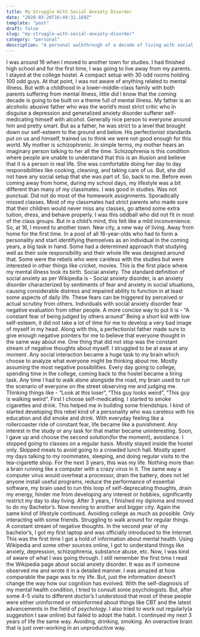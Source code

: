 ```yaml
---
title: My Struggle With Social Anxiety Disorder
date: "2020-03-20T16:49:32.169Z"
template: "post"
draft: false
slug: "my-struggle-with-social-anxiety-disorder"
category: "personal"
description: "A personal walkthrough of a decade of living with social anxiety and finally coming over it."
---
```


I was around 16 when I moved to another town for studies. I had finished high school and for the first time, I was going to live away from my parents. I stayed at the college hostel. A compact setup with 30 odd rooms holding 100 odd guys.
At that point, I was not aware of anything related to mental illness. But with a childhood in a lower-middle-class family with both parents suffering from mental illness, little did I know that the coming decade is going to be built on a theme full of mental illness.
My father is an alcoholic abusive father who was the world’s most strict critic who in disguise a depression and generalized anxiety disorder sufferer self-medicating himself with alcohol. Generally nice person to everyone around him and pretty smart. But as a father, he was strict to a level that brought down our self-esteem to the ground and below. His perfectionist standards put on us and himself, trained us to think we were not good enough for this world.
My mother is schizophrenic. In simple terms, my mother hears an imaginary person talking to her all the time. Schizophrenia is this condition where people are unable to understand that this is an illusion and believe that it is a person in real life. She was comfortable doing her day to day responsibilities like cooking, cleaning, and taking care of us. But, she did not have any social setup that she was part of.
So, back to me. Before even coming away from home, during my school days, my lifestyle was a bit different than many of my classmates. I was good in studies. Was not punctual. Did not do most of the homework assignments. Sporadically missed classes. Most of my classmates had strict parents who made sure that their children would never miss any classes, go attend some extra tuition, dress, and behave properly. I was this oddball who did not fit in most of the class groups. But in a child’s mind, this felt like a mild inconvenience.
So, at 16, I moved to another town. New city, a new way of living. Away from home for the first time. In a pool of all 16-year-olds who had to form a personality and start identifying themselves as an individual in the coming years, a big task in hand. Some had a determined approach that studying well as their sole responsibility and their whole life was designed around that. Some were the rebels who were careless with the studies but were interested in other things like cricket, movies.
This is the first place where my mental illness took its birth. Social anxiety. The standard definition of social anxiety as per Wikipedia is -
Social anxiety disorder, is an anxiety disorder characterized by sentiments of fear and anxiety in social situations, causing considerable distress and impaired ability to function in at least some aspects of daily life. These fears can be triggered by perceived or actual scrutiny from others. Individuals with social anxiety disorder fear negative evaluation from other people.
A more concise way to put it is - “A constant fear of being judged by others around“
Being a short kid with low self-esteem, it did not take a lot of time for me to develop a very bad image of myself in my head. Along with this, a perfectionist father made sure to give enough negative pointers for me to believe that everyone thought in the same way about me.
One thing that did not stop was the constant stream of negative thoughts about myself.
I struggled to be at ease at any moment. Any social interaction became a huge task to my brain which choose to analyze what everyone might be thinking about me. Mostly assuming the most negative possibilities. Every day going to college, spending time in the college, coming back to the hostel became a tiring task. Any time I had to walk alone alongside the road, my brain used to run the scenario of everyone on the street observing me and judging me. Thinking things like - “Look at this loser“, “This guy looks weird“, “This guy is walking weird“.
First I choose self-medicating. I started to smoke cigarettes and drink. This helped me in building some friendships. I kind of started developing this rebel kind of a personality who was careless with his education and did smoke and drink.
With everyday feeling like a rollercoaster ride of constant fear, life became like a punishment. Any interest in the study or any task for that matter became uninteresting. Soon, I gave up and choose the second solution(for the moment), avoidance.
I stopped going to classes on a regular basis. Mostly stayed inside the hostel only. Skipped meals to avoid going to a crowded lunch hall. Mostly spent my days talking to my roommates, sleeping, and doing regular visits to the tea-cigarette shop.
For the next 3 years, this was my life. Nothing more than a brain running like a computer with a crazy virus in it. The same way a computer virus would overheat a processor, drain the battery, does not let anyone install useful programs, reduce the performance of essential software, my brain used to run this loop of self-deprecating thoughts, drain my energy, hinder me from developing any interest or hobbies, significantly restrict my day to day living.
After 3 years, I finished my diploma and moved to do my Bachelor’s. Now moving to another and bigger city. Again the same kind of lifestyle continued. Avoiding college as much as possible. Only interacting with some friends. Struggling to walk around for regular things. A constant stream of negative thoughts.
In the second year of my bachelor’s, I got my first laptop and was officially introduced to the Internet. This was the first time I got a hold of information about mental health. Using Wikipedia and some other sources online, I got to understand things like anxiety, depression, schizophrenia, substance abuse, etc. Now, I was kind of aware of what I was going through. I still remember the first time I read the Wikipedia page about social anxiety disorder. It was as if someone observed me and wrote it in a detailed manner. I was amazed at how comparable the page was to my life.
But, just the information doesn’t change the way how our cognition has evolved. With the self-diagnosis of my mental health condition, I tried to consult some psychologists. But, after some 4-5 visits to different doctor’s I understood that most of these people were either uninformed or misinformed about things like CBT and the latest advancements in the field of psychology. I also tried to work out regularly(a suggestion I saw online) but failed to adopt the habit.
I continued my next 3 years of life the same way. Avoiding, drinking, smoking. An overactive brain that is just over-working in an unproductive way.  
